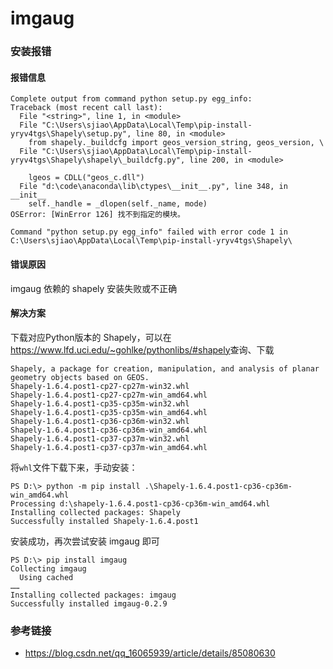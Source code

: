 # imgaug

### 安装报错
#### 报错信息

    Complete output from command python setup.py egg_info:
    Traceback (most recent call last):
      File "<string>", line 1, in <module>
      File "C:\Users\sjiao\AppData\Local\Temp\pip-install-yryv4tgs\Shapely\setup.py", line 80, in <module>
        from shapely._buildcfg import geos_version_string, geos_version, \
      File "C:\Users\sjiao\AppData\Local\Temp\pip-install-yryv4tgs\Shapely\shapely\_buildcfg.py", line 200, in <module>
    
        lgeos = CDLL("geos_c.dll")
      File "d:\code\anaconda\lib\ctypes\__init__.py", line 348, in __init__
        self._handle = _dlopen(self._name, mode)
    OSError: [WinError 126] 找不到指定的模块。
    
    Command "python setup.py egg_info" failed with error code 1 in C:\Users\sjiao\AppData\Local\Temp\pip-install-yryv4tgs\Shapely\
#### 错误原因

imgaug 依赖的 shapely 安装失败或不正确

#### 解决方案

下载对应Python版本的 Shapely，可以在<https://www.lfd.uci.edu/~gohlke/pythonlibs/#shapely>查询、下载

```
Shapely, a package for creation, manipulation, and analysis of planar geometry objects based on GEOS.
Shapely‑1.6.4.post1‑cp27‑cp27m‑win32.whl
Shapely‑1.6.4.post1‑cp27‑cp27m‑win_amd64.whl
Shapely‑1.6.4.post1‑cp35‑cp35m‑win32.whl
Shapely‑1.6.4.post1‑cp35‑cp35m‑win_amd64.whl
Shapely‑1.6.4.post1‑cp36‑cp36m‑win32.whl
Shapely‑1.6.4.post1‑cp36‑cp36m‑win_amd64.whl
Shapely‑1.6.4.post1‑cp37‑cp37m‑win32.whl
Shapely‑1.6.4.post1‑cp37‑cp37m‑win_amd64.whl
```

将`whl`文件下载下来，手动安装：

```
PS D:\> python -m pip install .\Shapely-1.6.4.post1-cp36-cp36m-win_amd64.whl
Processing d:\shapely-1.6.4.post1-cp36-cp36m-win_amd64.whl
Installing collected packages: Shapely
Successfully installed Shapely-1.6.4.post1
```

安装成功，再次尝试安装 imgaug 即可

```
PS D:\> pip install imgaug
Collecting imgaug
  Using cached 
……
Installing collected packages: imgaug
Successfully installed imgaug-0.2.9
```

### 参考链接
- <https://blog.csdn.net/qq_16065939/article/details/85080630>







